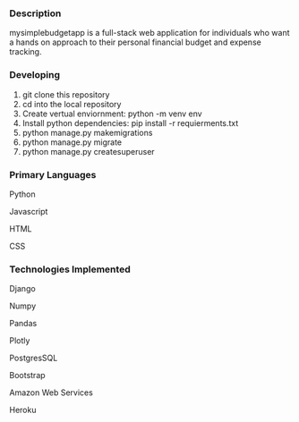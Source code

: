 ### Description

mysimplebudgetapp is a full-stack web application for individuals who want a hands on approach to their personal financial budget and expense tracking.

### Developing

1. git clone this repository
2. cd into the local repository
3. Create vertual enviornment: python -m venv env
4. Install python dependencies: pip install -r requierments.txt
5. python manage.py makemigrations
6. python manage.py migrate
7. python manage.py createsuperuser
    

### Primary Languages

Python

Javascript

HTML

CSS

### Technologies Implemented

Django

Numpy

Pandas

Plotly

PostgresSQL

Bootstrap

Amazon Web Services

Heroku






